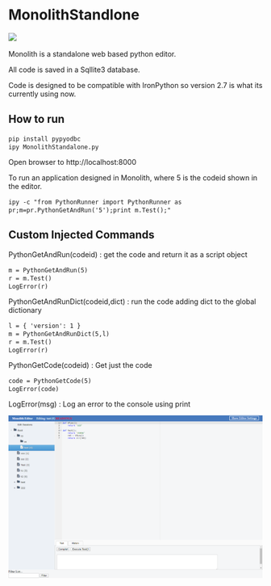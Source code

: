 # MonolithStandlone
![](https://github.com/ktmdan/MonolithStandlone/workflows/Python%20application/badge.svg)

Monolith is a standalone web based python editor.  

All code is saved in a Sqllite3 database.

Code is designed to be compatible with IronPython so version 2.7 is what its currently using now.  

## How to run
```
pip install pypyodbc
ipy MonolithStandalone.py
```
Open browser to http://localhost:8000

To run an application designed in Monolith, where 5 is the codeid shown in the editor.
```
ipy -c "from PythonRunner import PythonRunner as pr;m=pr.PythonGetAndRun('5');print m.Test();"
```

## Custom Injected Commands
PythonGetAndRun(codeid) : get the code and return it as a script object
```
m = PythonGetAndRun(5)
r = m.Test()
LogError(r)
```

PythonGetAndRunDict(codeid,dict) : run the code adding dict to the global dictionary 
```
l = { 'version': 1 }
m = PythonGetAndRunDict(5,l)
r = m.Test()
LogError(r)
```

PythonGetCode(codeid) : Get just the code
```
code = PythonGetCode(5)
LogError(code)
```

LogError(msg) : Log an error to the console using print

![Alt](https://raw.githubusercontent.com/ktmdan/MonolithStandlone/master/docs/monolithscreenshot.png "Screenshot")
